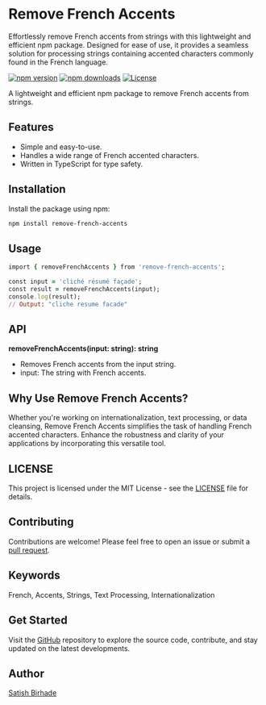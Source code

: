 # Remove French Accents
Effortlessly remove French accents from strings with this lightweight and efficient npm package. Designed for ease of use, it provides a seamless solution for processing strings containing accented characters commonly found in the French language.

[![npm version](https://img.shields.io/npm/v/remove-french-accents.svg)](https://www.npmjs.com/package/remove-french-accents)
[![npm downloads](https://img.shields.io/npm/dt/remove-french-accents.svg)](https://www.npmjs.com/package/remove-french-accents)
[![License](https://img.shields.io/github/license/SatishB15/remove-french-accents.svg)](https://github.com/SatishB15/remove-french-accents/LICENSE)

A lightweight and efficient npm package to remove French accents from strings.

## Features

- Simple and easy-to-use.
- Handles a wide range of French accented characters.
- Written in TypeScript for type safety.

## Installation

Install the package using npm:

```bash
npm install remove-french-accents
```

## Usage

```ruby
import { removeFrenchAccents } from 'remove-french-accents';

const input = 'cliché résumé façade';
const result = removeFrenchAccents(input);
console.log(result);
// Output: "cliche resume facade"
```

## API
<b>removeFrenchAccents(input: string): string</b> <br>
- Removes French accents from the input string.
- input: The string with French accents.

## Why Use Remove French Accents?
Whether you're working on internationalization, text processing, or data cleansing, Remove French Accents simplifies the task of handling French accented characters. Enhance the robustness and clarity of your applications by incorporating this versatile tool.

## LICENSE
This project is licensed under the MIT License - see the [LICENSE](https://github.com/SatishB15/remove-french-accents?tab=MIT-1-ov-file#readme) file for details.

## Contributing
Contributions are welcome! Please feel free to open an issue or submit a [pull request](https://github.com/SatishB15/remove-french-accents/pulls).

## Keywords
French, Accents, Strings, Text Processing, Internationalization

## Get Started
Visit the [GitHub](https://github.com/SatishB15/remove-french-accents) repository to explore the source code, contribute, and stay updated on the latest developments.

## Author
[Satish Birhade](https://github.com/SatishB15)